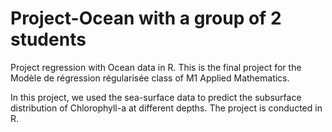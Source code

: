 # Project-Ocean with a group of 2 students
Project regression with Ocean data in R. This is the final project for the Modèle de régression régularisée class of M1 Applied Mathematics.

In this project, we used the sea-surface data to predict the subsurface distribution of Chlorophyll-a at different depths. The project is conducted in R.


